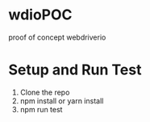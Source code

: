 # wdioPOC
proof of concept webdriverio

# Setup and Run Test

1. Clone the repo
2. npm install or yarn install
3. npm run test